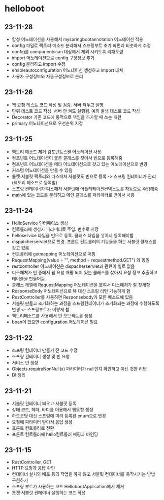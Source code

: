 # helloboot
## 23-11-28
- 합성 어노테이션을 사용해서 myspringbootannotation 어노테이션 적용
- config 파일로 팩토리 메소드 분리해서 스프링부트 초기 화면과 비슷하게 수정
- config를 componentscan 대상에서 제외 시키도록 리패토링
- import 어노테이션으로 config 구성정보 추가
- config 분리하고 import 수정
- enableautoconfiguration 어노테이션 생성하고 import 대체
- 사용자 구성정보와 자동구성정보로 분리

## 23-11-26
- 웹 요청 테스트 코드 작성 및 검증. 서버 켜두고 실행
- 단위 테스트 코드 작성. 서버 안 켜도 실행됨. 예외 발생 테스트 코드 작성
- Decorator 기존 코드에 동적으로 책임을 추가할 때 쓰는 패턴
- primary 어노테이션으로 우선순위 지정

## 23-11-25
- 팩토리 메소드 제거 컴포넌트스캔 어노테이션 사용
- 컴포넌트 어노테이션이 붙은 클래스를 찾아서 빈으로 등록해줌
- 컴포넌트 어노테이션을 메타 어노테이션으로 갖고 있는 어노테이션으로 변경
- 커스텀 어노테이션을 만들 수 있음
- 톰캣 서블릿 팩토리와 디스패처 서블릿도 빈으로 등록 -> 스프링 컨테이너가 관리 (팩토리 메소드로 등록함)
- 스프링 컨테이너가 디스패처 서블릿에 어플리케이션컨텍스트를 자동으로 주입해줌
- main에 있는 코드를 분리하고 메인 클래스를 파라미터로 받아서 사용

## 23-11-24
- HelloService 인터페이스 생성
- 컨트롤러에 생성자 파라미터로 주입. 변수로 저장
- helloservice 타입을 빈으로 등록. 클래스 타입을 넣어서 등록해야함
- dispatcherservlet으로 변경. 프론트 컨트롤러의 기능들을 하는 서블릿 클래스를 갖고 있음
- 컨트롤러에 getmapping 어노테이션으로 매핑
- RequestMapping(value = "", method = requestmethod.GET") 와 동일
- restcontroller 어노테이션은 dispacherservlet과 관련이 별로 없음
- 디스패처가 빈 중에서 웹 요청 매핑 되어 있는 클래스를 찾아서 요청 정보 추출하고 테이블을 만들어둠
- 클래스 레벨에 RequestMapping 어노테이션을 붙여서 디스패처가 잘 찾게함
- ResponseBody 어노테이션으로 뷰 대신 스트링 리턴 가능하게 함
- RestController를 사용하면 Responsebody가 모든 메소드에 있음
- 서블릿 만들고 초기화하는 과정을 스프링컨테이너가 초기화되는 과정에 수행하도록 변경 <- 스프링부트가 이렇게 함
- 팩토리메소드를 사용해서 빈 오브젝트를 생성
- bean이 있으면 configuration 어노테이션 필요

## 23-11-22
- 스프링 컨테이너 만들기 전 코드 수정
- 스프링 컨테이너 생성 및 빈 요청
- 서비스 빈 생성 
- Objects.requireNonNull(x) 파라미터가 null인지 확인하고 아닌 것만 리턴
- DI 정리

## 23-11-21
- 서블릿 컨테이너 띄우고 서블릿 등록
- 상태 코드, 헤더, 바디를 이용해서 웹요청 생성
- 하드코딩 대신 스프링에 미리 등록된 enum으로 변경
- 요청에 파라미터 받아서 응답 생성
- 프론트 컨트롤러로 전환
- 프론트 컨트롤러에 hello컨트롤러 매핑과 바인딩

## 23-11-15
- RestController, GET
- HTTP 요청과 응답 확인
- 컨테이너 설치와 배포 등의 작업을 하지 않고 서블릿 컨테이너를 동작시키는 방법 구현하기
- 스프링 부트가 사용하는 코드 HellobootApplication에서 제거
- 톰캣 서블릿 컨테이너 실행하는 코드 작성